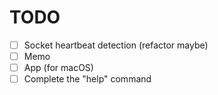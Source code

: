 # TODO

- [ ] Socket heartbeat detection (refactor maybe)
- [ ] Memo
- [ ] App (for macOS)
- [ ] Complete the "help" command